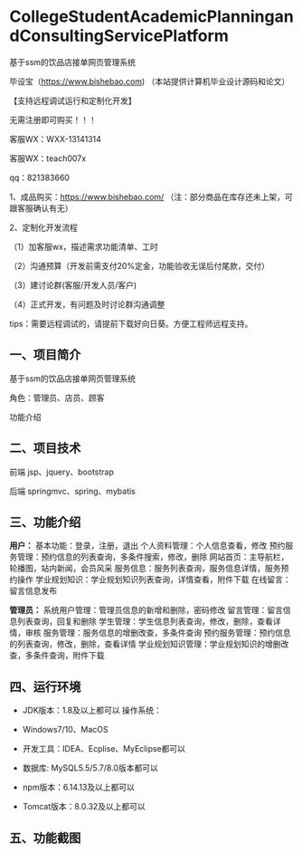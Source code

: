 # CollegeStudentAcademicPlanningandConsultingServicePlatform
 基于ssm的饮品店接单网页管理系统

毕设宝（https://www.bishebao.com) （本站提供计算机毕业设计源码和论文）

【支持远程调试运行和定制化开发】

无需注册即可购买！！！

客服WX：WXX-13141314

客服WX：teach007x

qq：821383660


1、成品购买：https://www.bishebao.com/ （注：部分商品在库存还未上架，可跟客服确认有无）

2、定制化开发流程

（1）加客服wx，描述需求功能清单、工时

（2）沟通预算（开发前需支付20%定金，功能验收无误后付尾款，交付）

（3）建讨论群(客服/开发人员/客户)

（4）正式开发，有问题及时讨论群沟通调整

tips：需要远程调试的，请提前下载好向日葵。方便工程师远程支持。
<h2>一、项目简介</h2>
基于ssm的饮品店接单网页管理系统

角色：管理员、店员、顾客

功能介绍
<h2>二、项目技术</h2>
前端 jsp、jquery、bootstrap

后端 springmvc、spring、mybatis
<h2>三、功能介绍</h2>
<div class="markdown-heading" dir="auto">
<div class="markdown-heading" dir="auto">

<strong>用户：</strong>
基本功能：登录，注册，退出
个人资料管理：个人信息查看，修改
预约服务管理：预约信息的列表查询，多条件搜索，修改，删除
网站首页：主导航栏，轮播图，站内新闻，会员风采
服务信息：服务列表查询，服务信息详情，服务预约操作
学业规划知识：学业规划知识列表查询，详情查看，附件下载
在线留言：留言信息发布

<strong>管理员：</strong>
系统用户管理：管理员信息的新增和删除，密码修改 留言管理：留言信息列表查询，回复和删除 学生管理：学生信息列表查询，修改，删除，查看详情，审核 服务管理：服务信息的增删改查，多条件查询 预约服务管理：预约信息的列表查询，修改，删除，查看详情 学业规划知识管理：学业规划知识的增删改查，多条件查询，附件下载

</div>
</div>
<h2>四、运行环境</h2>
<ul dir="auto">
 	<li>
<p dir="auto">JDK版本：1.8及以上都可以 操作系统：</p>
</li>
 	<li>
<p dir="auto">Windows7/10、MacOS</p>
</li>
 	<li>
<p dir="auto">开发工具：IDEA、Ecplise、MyEclipse都可以</p>
</li>
 	<li>
<p dir="auto">数据库: MySQL5.5/5.7/8.0版本都可以</p>
</li>
 	<li>
<p dir="auto">npm版本：6.14.13及以上都可以</p>
</li>
 	<li>
<p dir="auto">Tomcat版本：8.0.32及以上都可以</p>
</li>
</ul>
<h2>五、功能截图</h2>
<img class="aligncenter size-full wp-image" src="https://www.bishebao.com/wp-content/uploads/2024/07/基于jsp+servlet的大学生学业规划咨询服务平台管理系统/result/image_1_1.png" alt="" />
<img class="aligncenter size-full wp-image" src="https://www.bishebao.com/wp-content/uploads/2024/07/基于jsp+servlet的大学生学业规划咨询服务平台管理系统/result/image_2_2.png" alt="" />
<img class="aligncenter size-full wp-image" src="https://www.bishebao.com/wp-content/uploads/2024/07/基于jsp+servlet的大学生学业规划咨询服务平台管理系统/result/image_3_3.png" alt="" />
<img class="aligncenter size-full wp-image" src="https://www.bishebao.com/wp-content/uploads/2024/07/基于jsp+servlet的大学生学业规划咨询服务平台管理系统/result/image_4_4.png" alt="" />
<img class="aligncenter size-full wp-image" src="https://www.bishebao.com/wp-content/uploads/2024/07/基于jsp+servlet的大学生学业规划咨询服务平台管理系统/result/image_5_5.png" alt="" />
<img class="aligncenter size-full wp-image" src="https://www.bishebao.com/wp-content/uploads/2024/07/基于jsp+servlet的大学生学业规划咨询服务平台管理系统/result/image_6_6.png" alt="" />
<img class="aligncenter size-full wp-image" src="https://www.bishebao.com/wp-content/uploads/2024/07/基于jsp+servlet的大学生学业规划咨询服务平台管理系统/result/image_7_7.png" alt="" />
<img class="aligncenter size-full wp-image" src="https://www.bishebao.com/wp-content/uploads/2024/07/基于jsp+servlet的大学生学业规划咨询服务平台管理系统/result/image_8_8.png" alt="" />